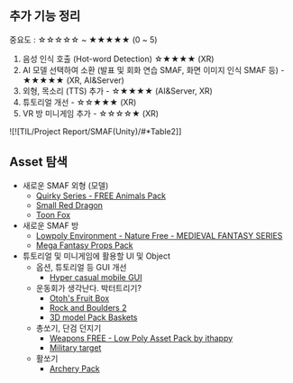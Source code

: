 ## 추가 기능 정리
중요도 : ☆☆☆☆☆ ~ ★★★★★ (0 ~ 5)
1) 음성 인식 호출 (Hot-word Detection) ☆★★★★ (XR)
2) AI 모델 선택하여 소환 (발표 및 회화 연습 SMAF, 화면 이미지 인식 SMAF 등) - ★★★★★ (XR, AI&Server)
3) 외형, 목소리 (TTS) 추가 - ☆★★★★ (AI&Server, XR)
4) 튜토리얼 개선 - ☆☆★★★ (XR)
5) VR 방 미니게임 추가 - ☆☆☆☆★ (XR)

![![TIL/Project Report/SMAF(Unity)/#*Table2]]

## Asset 탐색
- 새로운 SMAF 외형 (모델)
	- [Quirky Series - FREE Animals Pack](https://assetstore.unity.com/packages/3d/characters/animals/quirky-series-free-animals-pack-178235)
	- [Small Red Dragon](https://assetstore.unity.com/packages/3d/characters/small-red-dragon-52959)
	- [Toon Fox](https://assetstore.unity.com/packages/3d/characters/animals/toon-fox-183005)
- 새로운 SMAF 방
	- [Lowpoly Environment - Nature Free - MEDIEVAL FANTASY SERIES](https://assetstore.unity.com/packages/3d/environments/lowpoly-environment-nature-free-medieval-fantasy-series-187052)
	- [Mega Fantasy Props Pack](https://assetstore.unity.com/packages/3d/environments/fantasy/mega-fantasy-props-pack-87811)
- 튜토리얼 및 미니게임에 활용할 UI 및 Object
	- 옵션, 튜토리얼 등 GUI 개선
		- [Hyper casual mobile GUI](https://assetstore.unity.com/packages/2d/gui/hyper-casual-mobile-gui-268659)
	- 운동회가 생각난다. 박터트리기?
		- [Otoh's Fruit Box](https://assetstore.unity.com/packages/3d/props/food/otoh-s-fruit-box-274072)
		- [Rock and Boulders 2](https://assetstore.unity.com/packages/3d/props/exterior/rock-and-boulders-2-6947)
		- [3D model Pack Baskets](https://assetstore.unity.com/packages/3d/props/interior/3d-model-pack-baskets-157025)
	- 총쏘기, 단검 던지기
		- [Weapons FREE - Low Poly Asset Pack by ithappy](https://assetstore.unity.com/packages/3d/props/weapons/weapons-free-low-poly-asset-pack-by-ithappy-260492)
		- [Military target](https://assetstore.unity.com/packages/3d/environments/military-target-136071)
	- 활쏘기
		- [Archery Pack](https://assetstore.unity.com/packages/3d/props/archery-pack-258041)
